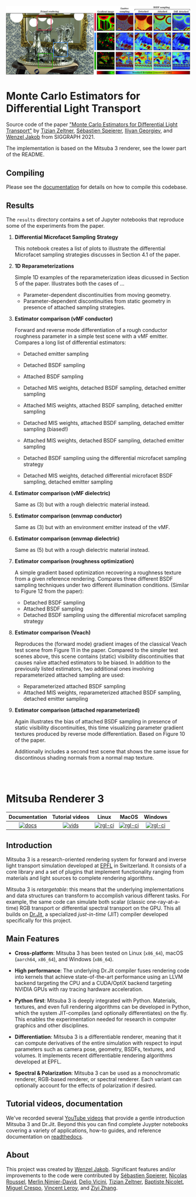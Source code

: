 <img src="https://github.com/tizian/differential-mc-estimators/raw/master/docs/images/teaser.jpg" alt="Teaser">

# Monte Carlo Estimators for Differential Light Transport

Source code of the paper ["Monte Carlo Estimators for Differential Light Transport"](http://rgl.epfl.ch/publications/Zeltner2021MonteCarlo) by [Tizian Zeltner](https://tizianzeltner.com/), [Sébastien Speierer](http://rgl.epfl.ch/people/speierers), [Iliyan Georgiev](http://www.iliyan.com/), and [Wenzel Jakob](http://rgl.epfl.ch/people/wjakob) from SIGGRAPH 2021.

The implementation is based on the Mitsuba 3 renderer, see the lower part of the README.

## Compiling

Please see the [documentation](https://mitsuba.readthedocs.io/en/latest/src/developer_guide/compiling.html) for details on how to compile this codebase.


## Results

The `results` directory contains a set of Jupyter notebooks that reproduce some of the experiments from the paper.

1. **Differential Microfacet Sampling Strategy**

   This notebook creates a list of plots to illustrate the differential Microfacet sampling strategies discusses in Section 4.1 of the paper.
   
2. **1D Reparameterizations**

   Simple 1D examples of the reparameterization ideas dicussed in Section 5 of the paper. Illustrates both the cases of ...
      - Parameter-dependent discontinuities from moving geometry.
      - Parameter-dependent discontinuities from static geometry in presence of attached sampling strategies.

3. **Estimator comparison (vMF conductor)**

   Forward and reverse mode differentiation of a rough conductor roughness
   parameter in a simple test scene with a vMF emitter.
   Compares a long list of differential estimators:
      - Detached emitter sampling
      - Detached BSDF sampling
      - Attached BSDF sampling
      
      - Detached MIS weights, detached BSDF sampling, detached emitter sampling
      - Attached MIS weights, attached BSDF sampling, detached emitter sampling
      - Detached MIS weights, attached BSDF sampling, detached emitter sampling (biased!)
      - Attached MIS weights, detached BSDF sampling, detached emitter sampling

      - Detached BSDF sampling using the differential microfacet sampling strategy
      - Detached MIS weights, detached differential microfacet BSDF sampling, detached emitter sampling

4. **Estimator comparison (vMF dielectric)**

   Same as (3) but with a rough dielectric material instead.

5. **Estimator comparison (envmap conductor)**

   Same as (3) but with an environment emitter instead of the vMF.

6. **Estimator comparison (envmap dielectric)**

   Same as (5) but with a rough dielectric material instead.

7. **Estimator comparison (roughness optimization)**
   
   A simple gradient based optimization recovering a roughness texture from a given reference rendering. Compares three different BSDF sampling techniques under two different illumination conditions. (Similar to Figure 12 from the paper):
   
      - Detached BSDF sampling
      - Attached BSDF sampling
      - Detached BSDF sampling using the differential microfacet sampling strategy

8. **Estimator comparison (Veach)**

   Reproduces the (forward mode) gradient images of the classical Veach test scene from Figure 11 in the paper. Compared to the simpler test scenes above, this scene contains (static) visibility discontinuities that causes naïve attached estimators to be biased. In addition to the previously listed estimators, two additional ones involving reparameterized attached sampling are used:
   
      - Reparameterized attached BSDF sampling
      - Attached MIS weights, reparameterized attached BSDF sampling, detached emitter sampling

9. **Estimator comparison (attached reparameterized)**

   Again illustrates the bias of attached BSDF sampling in presence of static visibility discontinuities, this time visualizing parameter gradient textures produced by reverse mode differentiation. Based on Figure 10 of the paper.
   
   Additionally includes a second test scene that shows the same issue for discontinous shading normals from a normal map texture.


<br><br>
<!-- <img src="https://github.com/mitsuba-renderer/mitsuba3/raw/master/docs/images/logo_plain.png" width="120" height="120" alt="Mitsuba logo"> -->

<!-- <img src="https://raw.githubusercontent.com/mitsuba-renderer/mitsuba-data/master/docs/images/banners/banner_01.jpg"
alt="Mitsuba banner"> -->

# Mitsuba Renderer 3

| Documentation  | Tutorial videos  | Linux             | MacOS             | Windows           |
|      :---:     |      :---:       |       :---:       |       :---:       |       :---:       |
| [![docs][1]][2]| [![vids][9]][10] | [![rgl-ci][3]][4] | [![rgl-ci][5]][6] | [![rgl-ci][7]][8] |

[1]: https://readthedocs.org/projects/mitsuba/badge/?version=latest
[2]: https://mitsuba.readthedocs.io/en/latest/
[3]: https://rgl-ci.epfl.ch/app/rest/builds/buildType(id:Mitsuba3_LinuxAmd64Clang10)/statusIcon.svg
[4]: https://rgl-ci.epfl.ch/viewType.html?buildTypeId=Mitsuba3_LinuxAmd64Clang10&guest=1
[5]: https://rgl-ci.epfl.ch/app/rest/builds/buildType(id:Mitsuba3_LinuxAmd64gcc9)/statusIcon.svg
[6]: https://rgl-ci.epfl.ch/viewType.html?buildTypeId=Mitsuba3_LinuxAmd64gcc9&guest=1
[7]: https://rgl-ci.epfl.ch/app/rest/builds/buildType(id:Mitsuba3_WindowsAmd64msvc2020)/statusIcon.svg
[8]: https://rgl-ci.epfl.ch/viewType.html?buildTypeId=Mitsuba3_WindowsAmd64msvc2020&guest=1
[9]: https://img.shields.io/badge/YouTube-View-green?style=plastic&logo=youtube
[10]: https://www.youtube.com/watch?v=9Ja9buZx0Cs&list=PLI9y-85z_Po6da-pyTNGTns2n4fhpbLe5&index=1

## Introduction

Mitsuba 3 is a research-oriented rendering system for forward and inverse light
transport simulation developed at [EPFL](https://www.epfl.ch) in Switzerland.
It consists of a core library and a set of plugins that implement functionality
ranging from materials and light sources to complete rendering algorithms. 

Mitsuba 3 is *retargetable*: this means that the underlying implementations and
data structures can transform to accomplish various different tasks. For
example, the same code can simulate both scalar (classic one-ray-at-a-time) RGB transport
or differential spectral transport on the GPU. This all builds on
[Dr.Jit](https://github.com/mitsuba-renderer/drjit), a specialized *just-in-time*
(JIT) compiler developed specifically for this project.

## Main Features

- **Cross-platform**: Mitsuba 3 has been tested on Linux (``x86_64``), macOS
  (``aarch64``, ``x86_64``), and Windows (``x86_64``).

- **High performance**: The underlying Dr.Jit compiler fuses rendering code
  into kernels that achieve state-of-the-art performance using
  an LLVM backend targeting the CPU and a CUDA/OptiX backend
  targeting NVIDIA GPUs with ray tracing hardware acceleration.

- **Python first**: Mitsuba 3 is deeply integrated with Python. Materials,
  textures, and even full rendering algorithms can be developed in Python,
  which the system JIT-compiles (and optionally differentiates) on the fly.
  This enables the experimentation needed for research in computer graphics and
  other disciplines.

- **Differentiation**: Mitsuba 3 is a differentiable renderer, meaning that it
  can compute derivatives of the entire simulation with respect to input
  parameters such as camera pose, geometry, BSDFs, textures, and volumes. It
  implements recent differentiable rendering algorithms developed at EPFL. 

- **Spectral & Polarization**: Mitsuba 3 can be used as a monochromatic
  renderer, RGB-based renderer, or spectral renderer. Each variant can
  optionally account for the effects of polarization if desired.

## Tutorial videos, documentation

We've recorded several [YouTube videos][10] that provide a gentle introduction
Mitsuba 3 and Dr.Jit. Beyond this you can find complete Juypter notebooks
covering a variety of applications, how-to guides, and reference documentation
on [readthedocs][2].

<!--
## Installation

We provide pre-compiled binary wheels via PyPI. Installing Mitsuba this way is as simple as running

```bash
pip install mitsuba
```

on the command line. The Python package includes four variants by default:

- ``scalar_spectral``
- ``scalar_rgb``
- ``llvm_ad_rgb``
- ``cuda_ad_rgb``

The first two perform classic one-ray-at-a-time simulation using either a RGB
or spectral color representation, while the latter two can be used for inverse
rendering on the CPU or GPU. To access additional variants, you will need to
compile a custom version of Dr.Jit using CMake. Please see the
[documentation](https://mitsuba.readthedocs.io/en/latest/src/developer_guide/compiling.html)
for details on this.

### Requirements

- `Python >= 3.8`
- (optional) For computation on the GPU: `Nvidia driver >= 495.89`
- (optional) For vectorized / parallel computation on the CPU: `LLVM >= 11.1`

## Usage

Here is a simple "Hello World" example that shows how simple it is to render a
scene using Mitsuba 3 from Python:

```python
# Import the library using the alias "mi"
import mitsuba as mi
# Set the variant of the renderer
mi.set_variant('scalar_rgb')
# Load a scene
scene = mi.load_dict(mi.cornell_box())
# Render the scene
img = mi.render(scene)
# Write the rendered image to an EXR file
mi.Bitmap(img).write('cbox.exr')
```

Tutorials and example notebooks covering a variety of applications can be found
in the [documentation][2].
-->

## About

This project was created by [Wenzel Jakob](http://rgl.epfl.ch/people/wjakob).
Significant features and/or improvements to the code were contributed by
[Sébastien Speierer](https://speierers.github.io/),
[Nicolas Roussel](https://github.com/njroussel),
[Merlin Nimier-David](https://merlin.nimierdavid.fr/),
[Delio Vicini](https://dvicini.github.io/),
[Tizian Zeltner](https://tizianzeltner.com/),
[Baptiste Nicolet](https://bnicolet.com/),
[Miguel Crespo](https://mcrespo.me/),
[Vincent Leroy](https://github.com/leroyvn), and
[Ziyi Zhang](https://github.com/ziyi-zhang).
